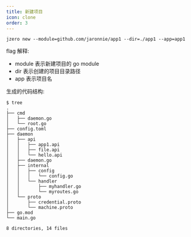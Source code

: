 ```yaml
---
title: 新建项目
icon: clone
order: 3
---
```


```shell
jzero new --module=github.com/jaronnie/app1 --dir=./app1 --app=app1
```

flag 解释:

* module 表示新建项目的 go module
* dir 表示创建的项目目录路径
* app 表示项目名

生成的代码结构:

```shell
$ tree                           
.
├── cmd
│   ├── daemon.go
│   └── root.go
├── config.toml
├── daemon
│   ├── api
│   │   ├── app1.api
│   │   ├── file.api
│   │   └── hello.api
│   ├── daemon.go
│   ├── internal
│   │   ├── config
│   │   │   └── config.go
│   │   └── handler
│   │       ├── myhandler.go
│   │       └── myroutes.go
│   └── proto
│       ├── credential.proto
│       └── machine.proto
├── go.mod
└── main.go

8 directories, 14 files
```